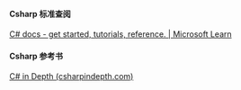 #### Csharp 标准查阅
[C# docs - get started, tutorials, reference. | Microsoft Learn](https://learn.microsoft.com/en-us/dotnet/csharp/tour-of-csharp/)

#### Csharp 参考书
[C# in Depth (csharpindepth.com)](https://csharpindepth.com/)